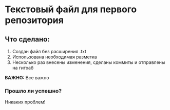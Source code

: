 # Текстовый файл для первого репозитория
## Что сделано:
1) Создан файл без расширения .txt
2) Использована необходимая разметка
3) Несколько раз внесены изменения, сделаны коммиты и отправлены на гитхаб


**ВАЖНО:** 
Все важно


### Прошло ли успешно?

Никаких проблем!